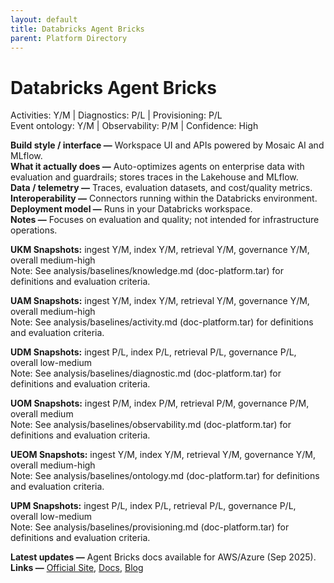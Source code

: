 ```yaml
---
layout: default
title: Databricks Agent Bricks
parent: Platform Directory
---
```


# Databricks Agent Bricks

Activities: Y/M | Diagnostics: P/L | Provisioning: P/L  <br>
Event ontology: Y/M | Observability: P/M | Confidence: High

**Build style / interface —** Workspace UI and APIs powered by Mosaic AI and MLflow.  
**What it actually does —** Auto-optimizes agents on enterprise data with evaluation and guardrails; stores traces in the Lakehouse and MLflow.  
**Data / telemetry —** Traces, evaluation datasets, and cost/quality metrics.  
**Interoperability —** Connectors running within the Databricks environment.  
**Deployment model —** Runs in your Databricks workspace.  
**Notes —** Focuses on evaluation and quality; not intended for infrastructure operations.

**UKM Snapshots:**
ingest Y/M, index Y/M, retrieval Y/M, governance Y/M, overall medium-high  <br>
Note: See analysis/baselines/knowledge.md (doc-platform.tar) for definitions and evaluation criteria.







**UAM Snapshots:**
ingest Y/M, index Y/M, retrieval Y/M, governance Y/M, overall medium-high  <br>
Note: See analysis/baselines/activity.md (doc-platform.tar) for definitions and evaluation criteria.






**UDM Snapshots:**
ingest P/L, index P/L, retrieval P/L, governance P/L, overall low-medium  <br>
Note: See analysis/baselines/diagnostic.md (doc-platform.tar) for definitions and evaluation criteria.






**UOM Snapshots:**
ingest P/M, index P/M, retrieval P/M, governance P/M, overall medium  <br>
Note: See analysis/baselines/observability.md (doc-platform.tar) for definitions and evaluation criteria.






**UEOM Snapshots:**
ingest Y/M, index Y/M, retrieval Y/M, governance Y/M, overall medium-high  <br>
Note: See analysis/baselines/ontology.md (doc-platform.tar) for definitions and evaluation criteria.






**UPM Snapshots:**
ingest P/L, index P/L, retrieval P/L, governance P/L, overall low-medium  <br>
Note: See analysis/baselines/provisioning.md (doc-platform.tar) for definitions and evaluation criteria.







**Latest updates —** Agent Bricks docs available for AWS/Azure (Sep 2025).
**Links —** [Official Site](https://www.databricks.com/product/artificial-intelligence/agent-bricks), [Docs](https://docs.databricks.com/en/generative-ai/agent-bricks/index.html), [Blog](https://www.databricks.com/blog)